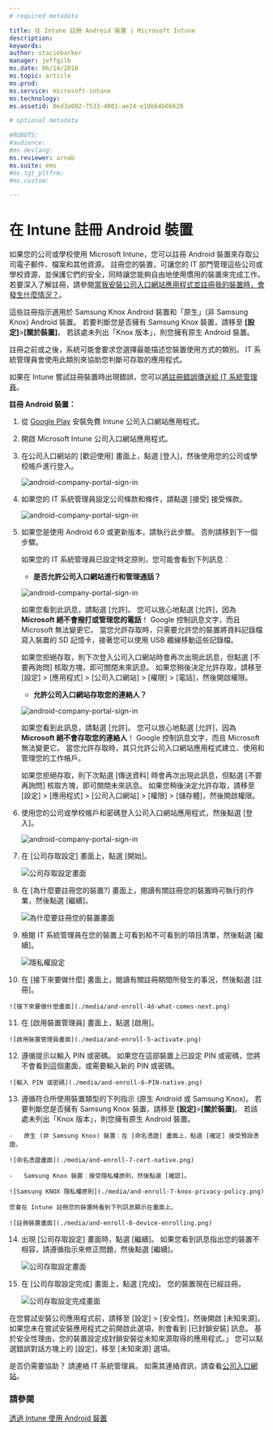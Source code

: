 ```yaml
---
# required metadata

title: 在 Intune 註冊 Android 裝置 | Microsoft Intune
description:
keywords:
author: staciebarker
manager: jeffgilb
ms.date: 06/14/2016
ms.topic: article
ms.prod:
ms.service: microsoft-intune
ms.technology:
ms.assetid: 0ed3a002-7533-4001-ae24-e10b64b66620

# optional metadata

#ROBOTS:
#audience:
#ms.devlang:
ms.reviewer: arnab
ms.suite: ems
#ms.tgt_pltfrm:
#ms.custom:

---
```



# 在 Intune 註冊 Android 裝置

如果您的公司或學校使用 Microsoft Intune，您可以註冊 Android 裝置來存取公司電子郵件、檔案和其他資源。 註冊您的裝置，可讓您的 IT 部門管理這些公司或學校資源，並保護它們的安全，同時讓您能夠自由地使用慣用的裝置來完成工作。 若要深入了解註冊，請參閱[當我安裝公司入口網站應用程式並註冊我的裝置時，會發生什麼情況？](what-happens-if-you-install-the-Company-Portal-app-and-enroll-your-device-in-intune-android.md)。

這些註冊指示適用於 Samsung Knox Android 裝置和「原生」(非 Samsung Knox) Android 裝置。 若要判斷您是否擁有 Samsung Knox 裝置，請移至 **[設定]**&gt;**[關於裝置]**。 若該處未列出「Knox 版本」，則您擁有原生 Android 裝置。

註冊之前或之後，系統可能會要求您選擇最能描述您裝置使用方式的類別。 IT 系統管理員會使用此類別來協助您判斷可存取的應用程式。

如果在 Intune 嘗試註冊裝置時出現錯誤，您可以[將註冊錯誤傳送給 IT 系統管理員](send-enrollment-errors-to-your-it-administrator-android.md)。

**註冊 Android 裝置：**

1.  從 [Google Play](http://play.google.com/store/apps/details?id=com.microsoft.windowsintune.companyportal) 安裝免費 Intune 公司入口網站應用程式。

2.  開啟 Microsoft Intune 公司入口網站應用程式。

3.  在公司入口網站的 [歡迎使用] 畫面上，點選 [登入]，然後使用您的公司或學校帳戶進行登入。

    ![android-company-portal-sign-in](./media/and-enroll-0-welcome-screen.png)   

4.  如果您的 IT 系統管理員設定公司條款和條件，請點選 [接受] 接受條款。

    ![android-company-portal-sign-in](./media/and-enroll-3-accept-terms.png)

5.  如果您是使用 Android 6.0 或更新版本，請執行此步驟。 否則請移到下一個步驟。 

    如果您的 IT 系統管理員已設定特定原則，您可能會看到下列訊息︰
    -   **是否允許公司入口網站進行和管理通話？**

    ![android-company-portal-sign-in](./media/and-enroll-3a-allow-phone-access.png)

    如果您看到此訊息，請點選 [允許]。 您可以放心地點選 [允許]，因為 **Microsoft 絕不會撥打或管理您的電話**！ Google 控制訊息文字，而且 Microsoft 無法變更它。 當您允許存取時，只需要允許您的裝置將資料記錄檔寫入裝置的 SD 記憶卡，接著您可以使用 USB 纜線移動這些記錄檔。

    如果您拒絕存取，則下次登入公司入口網站時會再次出現此訊息，但點選 [不要再詢問] 核取方塊，即可關閉未來訊息。  如果您稍後決定允許存取，請移至 [設定] &gt; [應用程式] &gt; [公司入口網站] &gt; [權限] &gt; [電話]，然後開啟權限。

    -   **允許公司入口網站存取您的連絡人？**

    ![android-company-portal-sign-in](./media/and-enroll-3b-allow-contacts-access.png)

    如果您看到此訊息，請點選 [允許]。 您可以放心地點選 [允許]，因為 **Microsoft 絕不會存取您的連絡人**！ Google 控制訊息文字，而且 Microsoft 無法變更它。 當您允許存取時，其只允許公司入口網站應用程式建立、使用和管理您的工作帳戶。

    如果您拒絕存取，則下次點選 [傳送資料] 時會再次出現此訊息，但點選 [不要再詢問] 核取方塊，即可關閉未來訊息。 如果您稍後決定允許存取，請移至 [設定] &gt; [應用程式] &gt; [公司入口網站] &gt; [權限] &gt; [儲存體]，然後開啟權限。

6.  使用您的公司或學校帳戶和密碼登入公司入口網站應用程式，然後點選 [登入]。

    ![android-company-portal-sign-in](./media/and-enroll-2-cp-sign-in.png)

7.  在 [公司存取設定] 畫面上，點選 [開始]。

    ![公司存取設定畫面](./media/and-enroll-4a-comp-access-setup.png)

8.  在 [為什麼要註冊您的裝置?] 畫面上，閱讀有關註冊您的裝置時可執行的作業，然後點選 [繼續]。

    ![為什麼要註冊您的裝置畫面](./media/and-enroll-4b-why-enroll.png)

9.  檢閱 IT 系統管理員在您的裝置上可看到和不可看到的項目清單，然後點選 [繼續]。

    ![隱私權設定](./media/and-enroll-4c-we-care-privacy.png)

10.  在 [接下來要做什麼] 畫面上，閱讀有關註冊期間所發生的事況，然後點選 [註冊]。

    ![接下來要做什麼畫面](./media/and-enroll-4d-what-comes-next.png)

11.  在 [啟用裝置管理員] 畫面上，點選 [啟用]。

    ![啟用裝置管理員畫面](./media/and-enroll-5-activate.png)

12.  遵循提示以輸入 PIN 或密碼。 如果您在這部裝置上已設定 PIN 或密碼，您將不會看到這個畫面，或需要輸入新的 PIN 或密碼。

    ![輸入 PIN 或密碼](./media/and-enroll-6-PIN-native.png)

13.  遵循符合所使用裝置類型的下列指示 (原生 Android 或 Samsung Knox)。 若要判斷您是否擁有 Samsung Knox 裝置，請移至 **[設定]**&gt;**[關於裝置]**。 若該處未列出「Knox 版本」，則您擁有原生 Android 裝置。

    -   原生 (非 Samsung Knox) 裝置︰在 [命名憑證] 畫面上，點選 [確定] 接受預設憑證。

    ![命名憑證畫面](./media/and-enroll-7-cert-native.png)

    -   Samsung Knox 裝置︰接受隱私權原則，然後點選 [確認]。

    ![Samsung KNOX 隱私權原則](./media/and-enroll-7-knox-privacy-policy.png)

    您會在 Intune 註冊您的裝置時看到下列訊息顯示在畫面上。

    ![註冊裝置畫面](./media/and-enroll-8-device-enrolling.png)

14. 出現 [公司存取設定] 畫面時，點選 [繼續]。 如果您看到訊息指出您的裝置不相容，請遵循指示來修正問題，然後點選 [繼續]。

    ![公司存取設定畫面](./media/and-enroll-9-comp-access-setup.png)  

11. 在 [公司存取設定完成] 畫面上，點選 [完成]。 您的裝置現在已經註冊。

    ![公司存取設定完成畫面](./media/and-enroll-10-comp-access-setup-complete.png)

在您嘗試安裝公司應用程式前，請移至 [設定] &gt; [安全性]，然後開啟 [未知來源]。 如果您未在嘗試安裝應用程式之前開啟此選項，則會看到 [已封鎖安裝] 訊息。 基於安全性理由，您的裝置設定成封鎖安裝從未知來源取得的應用程式。」 您可以點選錯誤對話方塊上的 [設定]，移至 [未知來源] 選項。

是否仍需要協助？ 請連絡 IT 系統管理員。 如需其連絡資訊，請查看[公司入口網站](http://portal.manage.microsoft.com)。

### 請參閱
[透過 Intune 使用 Android 裝置](using-your-android-device-with-intune.md)


<!--HONumber=Jun16_HO2-->


